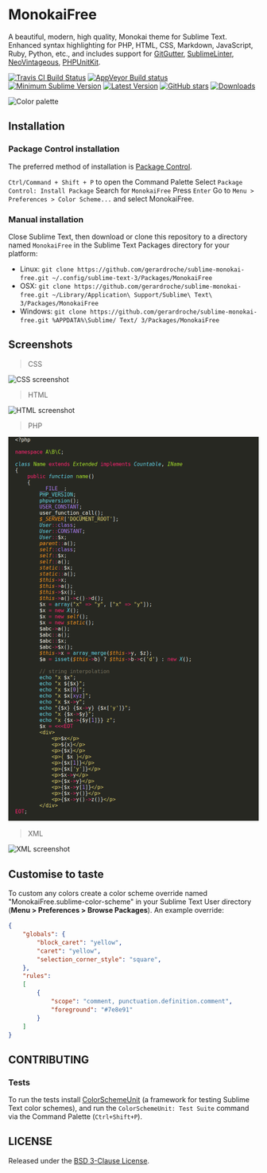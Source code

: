 # MonokaiFree

A beautiful, modern, high quality, Monokai theme for Sublime Text. Enhanced syntax highlighting for PHP, HTML, CSS, Markdown, JavaScript, Ruby, Python, etc., and includes support for [GitGutter][], [SublimeLinter][], [NeoVintageous][], [PHPUnitKit][].

[![Travis CI Build Status](https://img.shields.io/travis/gerardroche/sublime-monokai-free/master.svg?style=flat-square&label=travisci)](https://travis-ci.org/gerardroche/sublime-monokai-free) [![AppVeyor Build status](https://img.shields.io/appveyor/ci/gerardroche/sublime-monokai-free/master.svg?style=flat-square&label=appveyor)](https://ci.appveyor.com/project/gerardroche/sublime-monokai-free/branch/master) [![Minimum Sublime Version](https://img.shields.io/badge/sublime-%3E%3D%203.0-brightgreen.svg?style=flat-square)](https://sublimetext.com) [![Latest Version](https://img.shields.io/github/tag/gerardroche/sublime-monokai-free.svg?style=flat-square&label=version)](https://github.com/gerardroche/sublime-monokai-free/tags) [![GitHub stars](https://img.shields.io/github/stars/gerardroche/sublime-monokai-free.svg?style=flat-square)](https://github.com/gerardroche/sublime-monokai-free/stargazers) [![Downloads](https://img.shields.io/packagecontrol/dt/MonokaiFree.svg?style=flat-square)](https://packagecontrol.io/packages/MonokaiFree)

![Color palette](palette.png)

## Installation

### Package Control installation

The preferred method of installation is [Package Control](https://packagecontrol.io/packages/MonokaiFree).

`Ctrl/Command + Shift + P` to open the Command Palette
Select `Package Control: Install Package`
Search for `MonokaiFree`
Press `Enter`
Go to `Menu > Preferences > Color Scheme...` and select MonokaiFree.

### Manual installation

Close Sublime Text, then download or clone this repository to a directory named `MonokaiFree` in the Sublime Text Packages directory for your platform:

* Linux: `git clone https://github.com/gerardroche/sublime-monokai-free.git ~/.config/sublime-text-3/Packages/MonokaiFree`
* OSX: `git clone https://github.com/gerardroche/sublime-monokai-free.git ~/Library/Application\ Support/Sublime\ Text\ 3/Packages/MonokaiFree`
* Windows: `git clone https://github.com/gerardroche/sublime-monokai-free.git %APPDATA%\Sublime/ Text/ 3/Packages/MonokaiFree`

## Screenshots

> CSS

![CSS screenshot](screenshot-css.png)

> HTML

![HTML screenshot](screenshot-html.png)

> PHP

![PHP screenshot](screenshot-php.png)

> XML

![XML screenshot](screenshot-xml.png)

## Customise to taste

To custom any colors create a color scheme override named "MonokaiFree.sublime-color-scheme" in your Sublime Text User directory (**Menu > Preferences > Browse Packages**). An example override:

```json
{
    "globals": {
        "block_caret": "yellow",
        "caret": "yellow",
        "selection_corner_style": "square",
    },
    "rules":
    [
        {
            "scope": "comment, punctuation.definition.comment",
            "foreground": "#7e8e91"
        }
    ]
}
```

## CONTRIBUTING

### Tests

To run the tests install [ColorSchemeUnit][] (a framework for testing Sublime Text color schemes), and run the `ColorSchemeUnit: Test Suite` command via the Command Palette (`Ctrl+Shift+P`).

## LICENSE

Released under the [BSD 3-Clause License](LICENSE).

[ColorSchemeUnit]: https://github.com/gerardroche/sublime-color-scheme-unit
[GitGutter]: https://github.com/jisaacks/GitGutter
[NeoVintageous]: https://github.com/NeoVintageous/NeoVintageous
[PHPUnitKit]: https://github.com/gerardroche/sublime-phpunit
[SublimeLinter]: https://github.com/SublimeLinter/SublimeLinter3
